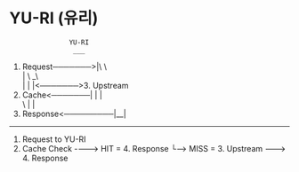 # YU-RI (유리)

                   YU-RI                      
                    ___                       
1.  Request───────>|\  \                      
                   | \ _\                     
                   |  |  |<───────>3. Upstream
2.    Cache<───────|  |  |                    
                    \ |  |                    
4. Response<─────────\|__|                    

---

1. Request to YU-RI
2. Cache Check ----> HIT = 4. Response
                └--> MISS = 3. Upstream ---> 4. Response
